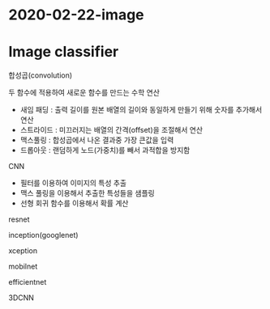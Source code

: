 # 2020-02-22-image

# Image classifier

합성곱(convolution)

두 함수에 적용하여 새로운 함수를 만드는 수학 연산

- 새임 패딩 : 출력 길이를 원본 배열의 길이와 동일하게 만들기 위해 숫자를 추가해서 연산
- 스트라이드 : 미끄러지는 배열의 간격(offset)을 조절해서 연산
- 맥스풀링 : 합성곱에서 나온 결과중 가장 큰값을 입력
- 드롭아웃 : 랜덤하게 노드(가중치)를 빼서 과적합을 방지함

CNN

- 필터를 이용하여 이미지의 특성 추출
- 맥스 풀링을 이용해서 추출한 특성들을 샘플링
- 선형 회귀 함수를 이용해서 확률 계산

resnet

inception(googlenet)

xception

mobilnet

efficientnet

3DCNN